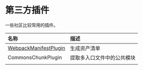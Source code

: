 # 第三方插件

一些社区比较常用的插件。

| 名称 | 描述 |
| :--- | :--- |
| [WebpackManifestPlugin](Plugins/WebpackManifestPlugin.md) | 生成资产清单 |
| CommonsChunkPlugin | 提取多入口文件中的公共模块 |
|  |  |



